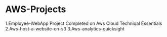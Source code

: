 # AWS-Projects
1.Employee-WebApp Project Completed on Aws Cloud Techniqal Essentials
2.Aws-host-a-website-on-s3
3.Aws-analytics-quicksight
